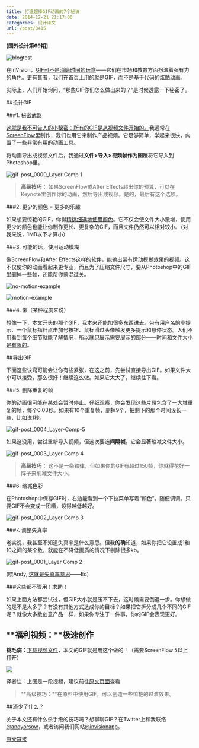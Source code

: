 ```yaml
---
title: 打造超棒GIF动画的7个秘诀
date: 2014-12-21 21:17:00
categories: 设计译文
url: /post/3415
---
```


**[国外设计第69期]**

![blogtest](http://blog.invisionapp.com/wp-content/uploads/2014/12/blogtest.gif)

在InVision，[GIF可不是消磨时间的玩意](https://twitter.com/intent/tweet?text=%22GIFs+aren%27t+just+for+goofing+around%22+http%3A%2F%2Fbit.ly%2F1vEneI7+via+%40invisionapp)——它们在市场和教育方面扮演着强有力的角色。更有甚者，我们在[首页](http://invisionapp.com/tour)上用的就是GIF，而不是基于代码的炫酷动画。

实际上，人们开始询问，“那些GIF你们怎么做出来的？”是时候透露一下秘密了。

##设计GIF

###1. 秘密武器

[这就是我不可告人的小秘密：所有的GIF是从视频文件开始的。](https://twitter.com/intent/tweet?text=%22Here%27s+my+dirty+little+secret%3A+all+my+GIFs+start+as+videos.%22+http%3A%2F%2Fbit.ly%2F1vEneI7+via+%40invisionapp)我通常在[ScreenFlow](http://www.telestream.net/screenflow/overview.htm)里制作，我们也用它来制作产品视频。它足够简单，学起来很快，内置了一些非常有用的动画工具。

将动画导出成视频文件后，我通过**文件>导入>视频帧作为图层**将它导入到Photoshop里。

![gif-post_0000_Layer Comp 1](http://blog.invisionapp.com/wp-content/uploads/2014/12/gif-post_0000_Layer-Comp-1.jpg)

> **高级技巧：** 如果ScreenFlow或After Effects超出你的预算，可以在Keynote里创作你的动画，然后导出成视频。是的，最后有这个选项。

###2. 更少的颜色 = 更多的乐趣

如果想要惊艳的GIF，你得[精挑细选地使用颜色](https://twitter.com/intent/tweet?text=%22be+really+selective+about+your+use+of+color.%22+http%3A%2F%2Fbit.ly%2F1vEneI7+via+%40invisionapp)。它不仅会使文件大小激增，使用更少的颜色也能让你制作更长、更复杂的GIF，而且文件仍然可以相对较小。（对我来说，1MB以下才算小）

###3. 可能的话，使用运动模糊

像ScreenFlow和After Effects这样的软件，能输出带有运动模糊效果的视频。这不仅使你的动画看起来更专业，而且为了压缩文件尺寸，要从Photoshop中的GIF里删掉一些帧，还能帮你蒙混过关。

![no-motion-example](http://blog.invisionapp.com/wp-content/uploads/2014/12/no-motion-example.gif)

![motion-example](http://blog.invisionapp.com/wp-content/uploads/2014/12/motion-example.gif)

###4. 懒（某种程度来说）

想像一下，本文开头的那个GIF，我本来还能加很多东西进去。带有用户名的小提示、一个鼠标指针点击加号按钮、鼠标滑过头像触发更多提示和悬停状态。人们不用看到每个细节就能了解情况，所以[就只展示需要展示的部分——时间和文件大小是有限的](https://twitter.com/intent/tweet?text=%22only+show+what+you+need+to%E2%80%94your+time+and+file+size+are+limited.%22+http%3A%2F%2Fbit.ly%2F1vEneI7+via+%40invisionapp)。

##导出GIF

下面这些诀窍可能会让你有些紧张，在这之前，先尝试直接导出GIF。如果文件大小可以接受，那么很好！继续这么做。如果它太大了，继续往下看。

###5. 删除重复的帧

你的动画很可能在某处会暂时停止。仔细观察，你会发现这些片段包含了一大堆重复的帧，每个0.03秒。如果有10个重复帧，删掉9个，把剩下的那个时间设长一些，比如说1秒。

![gif-post_0004_Layer-Comp-5](http://blog.invisionapp.com/wp-content/uploads/2014/12/gif-post_0004_Layer-Comp-5.png)

如果这没用，尝试重新导入视频，但这次要选**间隔帧**。它会显著缩减文件大小。

![gif-post_0003_Layer Comp 4](http://blog.invisionapp.com/wp-content/uploads/2014/12/gif-post_0003_Layer-Comp-4.jpg)

> **高级技巧：** 这不是一条铁律，但如果你的GIF有超过150帧，你就得花好一阵子来削减文件大小。

###6. 缩减色彩

在Photoshop中保存GIF时，右边能看到一个下拉菜单写着“颜色”。随便调调。只要GIF不会变成一团糟，设得越低越好。

![gif-post_0002_Layer Comp 3](http://blog.invisionapp.com/wp-content/uploads/2014/12/gif-post_0002_Layer-Comp-3.jpg)

###7. 调整失真率

老实说，我甚至不知道失真率是什么意思。但我**的确**知道，如果你把它设置成1和10之间的某个数，就能在不降低画质的情况下剔除很多kb。

![gif-post_0001_Layer Comp 2](http://blog.invisionapp.com/wp-content/uploads/2014/12/gif-post_0001_Layer-Comp-2.jpg)

(喂Andy, [这就是失真率意思](http://www.pcmag.com/encyclopedia/term/46335/lossy-compression)——Ed)

###这些都不管用！求助！

如果上面方法都尝试过，但GIF大小就是压不下去，这时候需要倒退一步。你想做的是不是太多了？有没有其他方式达成你的目标？如果把它拆分成几个不同的GIF呢？就像大多数创意产品一样，如果你专注于一件事，你的GIF会表现更好。

## **福利视频：**极速创作

**挑毛病：**[下载视频文件](http://blog.invisionapp.com/wp-content/uploads/2014/12/invision-gif-source-file.zip)，本文的GIF就是用这个做的！（需要ScreenFlow 5以上打开）

[![](http://embed.wistia.com/deliveries/9c0799063bec8f798c3e87b2651582610d67fba6.jpg?image_crop_resized=640x360)](http://blog.invisionapp.com/7-tips-for-designing-awesome-gifs/)

译者注：上图是一段视频，建议前往[原文页面](http://blog.invisionapp.com/7-tips-for-designing-awesome-gifs/)查看

> **高级技巧：**在原型中使用GIF，可以创造一些惊艳的过渡效果。

##还少了什么？

关于本文还有什么杀手级的技巧吗？想聊聊GIF？在Twitter上和我联络[@andyorsow](https://twitter.com/andyorsow)，或者访问我们网站[@invisionapp](https://twitter.com/invisionapp)。

[原文链接](http://blog.invisionapp.com/7-tips-for-designing-awesome-gifs/)